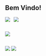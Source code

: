 ## Bem Vindo!
<p>
  <a href="https://github.com/Paulo-SMF"><img src="https://github-readme-stats.vercel.app/api?username=Paulo-SMF&theme=midnight-purple&custom_title=Paulo&show_icons=true&hide_border=false"/></a>
  &nbsp;
  <a href="https://github.com/Paulo-SMF"><img src="https://github-readme-stats.vercel.app/api/top-langs/?username=Paulo-SMF&theme=midnight-purple&layout=compact&hide_border=false"/></a>
</p>

##

<div>
  <a href = "https://github.com/Paulo-SMF"><img src="https://img.shields.io/badge/C-000000?style=for-the-badge&logoColor=white"/></a>
</div>

##
<div>
  <a href="https://www.linkedin.com/in/paulo-sérgio-m-a2456430a" target="_blank"><img align = "center" src="https://img.shields.io/badge/-LinkedIn-%230077B5?style=for-the-badge&logo=linkedin&logoColor=white" target="_blank"></a>  
  <img align = "center" src="https://img.shields.io/badge/NeoVim-%2357A143.svg?&style=for-the-badge&logo=neovim&logoColor=white"/>
</div>

